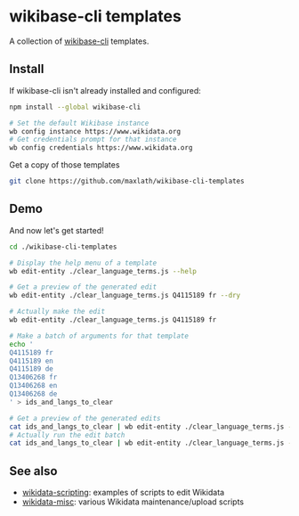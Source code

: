# wikibase-cli templates

A collection of [wikibase-cli](https://github.com/maxlath/wikibase-cli) templates.

## Install

If wikibase-cli isn't already installed and configured:
```sh
npm install --global wikibase-cli

# Set the default Wikibase instance
wb config instance https://www.wikidata.org
# Get credentials prompt for that instance
wb config credentials https://www.wikidata.org
```

Get a copy of those templates
```sh
git clone https://github.com/maxlath/wikibase-cli-templates
```

## Demo

And now let's get started!
```sh
cd ./wikibase-cli-templates

# Display the help menu of a template
wb edit-entity ./clear_language_terms.js --help

# Get a preview of the generated edit
wb edit-entity ./clear_language_terms.js Q4115189 fr --dry

# Actually make the edit
wb edit-entity ./clear_language_terms.js Q4115189 fr

# Make a batch of arguments for that template
echo '
Q4115189 fr
Q4115189 en
Q4115189 de
Q13406268 fr
Q13406268 en
Q13406268 de
' > ids_and_langs_to_clear

# Get a preview of the generated edits
cat ids_and_langs_to_clear | wb edit-entity ./clear_language_terms.js --batch --dry
# Actually run the edit batch
cat ids_and_langs_to_clear | wb edit-entity ./clear_language_terms.js --batch --summary 'clear all those undesired terms'
```

## See also
* [wikidata-scripting](https://github.com/maxlath/wikidata-scripting): examples of scripts to edit Wikidata
* [wikidata-misc](https://github.com/generalist/wikidata-misc): various Wikidata maintenance/upload scripts

